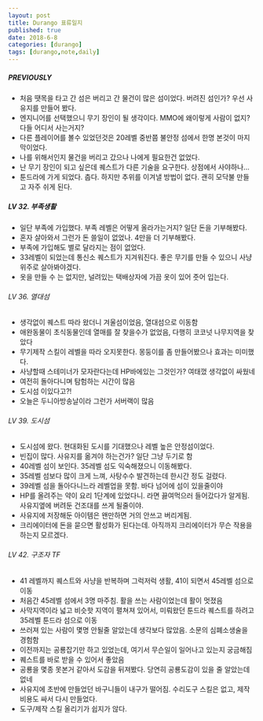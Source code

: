 ```yaml
---
layout: post
title: Durango 표류일지
published: true
date: 2018-6-8
categories: [durango]
tags: [durango,note,daily]
---
```


##### PREVIOUSLY
- 처음 땟목을 타고 간 섬은 버리고 간 물건이 많은 섬이었다. 버려진 섬인가? 우선 사유지를 만들어 봤다.
- 엔지니어를 선택했으니 무기 장인이 될 생각이다. MMO에 왜이렇게 사람이 없지?  다들 어디서 사는거지?
- 다른 플레이어를 볼수 있었던것은 20레벨 중반쯤 불안정 섬에서 한명 본것이 마지막이었다.
- 나를 위해서인지 물건을 버리고 갔으나 나에게 필요한건 없었다.
- 난 무기 장인이 되고 싶은데 퀘스트가 다른 기술을 요구한다. 상점에서 사야하나...
- 툰드라에 가게 되었다. 춥다. 하지만 추위를 이겨낼 방법이 없다. 괜히 모닥불 만들고 자주 쉬게 된다.

##### LV 32. 부족생활
- 일단 부족에 가입했다. 부족 레벨은 어떻게 올라가는거지? 일단 돈을 기부해봤다.
- 혼자 살아와서 그런가 돈 쓸일이 없었나. 4만을 더 기부해봤다.
- 부족에 가입해도 별로 달라지는 점이 없었다.
- 33레벨이 되었는데 통신소 퀘스트가 지겨워진다. 좋은 무기를 만들 수 있으니 사냥위주로 살아봐야겠다.
- 옷을 만들 수 는 없지만, 널려있는 택배상자에 가끔 옷이 있어 줏어 입는다.

###### LV 36. 열대섬
- 생각없이 퀘스트 따라 왔더니 겨울섬이었음, 열대섬으로 이동함
- 애완동물이 초식동물인데 열매를 잘 찾을수가 없었음, 다행히 코코넛 나무지역을 찾았다
- 무기제작 스킬이 레벨을 따라 오지못한다. 몽둥이를 좀 만들어봤으나 효과는 미미했다.
- 사냥할때 스테미너가 모자란다는데 HP바에있는 그것인가? 여태껐 생각없이 싸웠네
- 여전히 돌아다니며 탐험하는 시간이 많음
- 도시섬 이있다고?!
- 오늘은 두니아방송날이라 그런가 서버랙이 많음

###### LV 39. 도시섬
- 도시섬에 왔다. 현대화된 도시를 기대했으나 레벨 높은 안정섬이었다.
- 빈집이 많다. 사유지를 옮겨야 하는건가? 일단 그냥 두기로 함
- 40레벨 섬이 보인다. 35레벨 섬도 익숙해졌으니 이동해봤다.
- 35레벨 섬보다 많이 크게 느껴, 사탕수수 발견하는데 한시간 정도 걸렸다.
- 39레벨 섬을 돌아다니느라 레벨업을 못함. 바다 넘어에 섬이 있을줄이야
- HP를 올려주는 약이 요리 1단계에 있었다니. 라면 끓여먹으러 들어갔다가 알게됨. 사유지옆에 버려둔 건조대를 쓰게 될줄이야.
- 사유지에 저장해둔 아이템은 왠만하면 거의 안쓰고 버리게됨.
- 크리에이터에 돈을 묻으면 활성화가 된다는데. 아직까지 크리에이터가 무슨 작용을 하는지 모르겠다.

###### LV 42. 구조자 TF
- 41 레벨까지 퀘스트와 사냥을 반복하며 그럭저럭 생활, 41이 되면서 45레벨 섬으로 이동
- 처음간 45레벨 섬에서 3명 마주침. 활을 쓰는 사람이었는데 활이 멋졌음
- 사막지역이라 넓고 비슷핫 지역이 펼쳐져 있어서, 미뤄왔던 툰드라 퀘스트를 하려고 35레벨 툰드라 섬으로 이동
- 쓰러져 있는 사람이 몇명 안될줄 알았는데 생각보다 많았음. 소문의 심폐소생술을 경험함
- 이전까지는 공룡잡기만 하고 있었는데, 여기서 무슨일이 일어나고 있는지 궁금해짐
- 퀘스트를 바로 받을 수 있어서 좋았음
- 공룡을 몇종 못본거 같아서 도감을 뒤져봤다. 당연히 공룡도감이 있을 줄 알았는데 없네
- 사유지에 초반에 만들었던 바구니들이 내구가 떨어짐. 수리도구 스킬은 없고, 제작비용도 싸서 다시 만들었다.
- 도구/제작 스킬 올리기가 쉽지가 않다.
